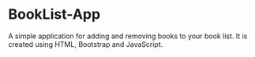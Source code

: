 # BookList-App
A simple application for adding and removing books to your book list. It is created using HTML, Bootstrap and JavaScript.
